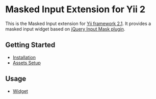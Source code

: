 Masked Input Extension for Yii 2
================================

This is the Masked Input extension for [Yii framework 2.1](http://www.yiiframework.com). It provides a masked input widget based on
[jQuery Input Mask plugin](http://robinherbots.github.io/Inputmask/).

Getting Started
---------------

* [Installation](installation.md)
* [Assets Setup](assets-setup.md)

Usage
----- 

* [Widget](usage-widget.md)

